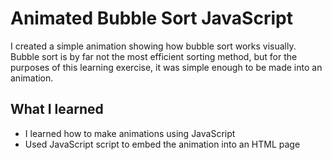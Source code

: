 # Animated Bubble Sort JavaScript

I created a simple animation showing how bubble sort works visually.
Bubble sort is by far not the most efficient sorting method, but for the purposes of this learning exercise, it was simple enough to be made into an animation.

## What I learned
- I learned how to make animations using JavaScript
- Used JavaScript script to embed the animation into an HTML page
